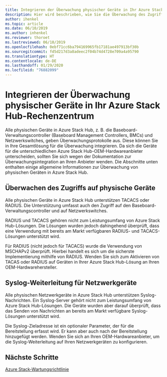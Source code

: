 ```yaml
---
title: Integrieren der Überwachung physischer Geräte in Ihr Azure Stack Hub-Rechenzentrum
description: Hier wird beschrieben, wie Sie die Überwachung des Zugriffs auf physische Geräte in Ihr Azure Stack Hub-Rechenzentrum integrieren.
author: ihenkel
ms.topic: article
ms.date: 06/10/2019
ms.author: inhenkel
ms.reviewer: thoroet
ms.lastreviewed: 06/10/2019
ms.openlocfilehash: 0ebf71cc6ba794169965fb17181ae497913bf30b
ms.sourcegitcommit: fd5d217d3a8adeec2f04b74d4728e709a4a95790
ms.translationtype: HT
ms.contentlocale: de-DE
ms.lasthandoff: 01/29/2020
ms.locfileid: "76882099"
---
```

# <a name="integrate-physical-device-auditing-with-your-azure-stack-hub-datacenter"></a>Integrieren der Überwachung physischer Geräte in Ihr Azure Stack Hub-Rechenzentrum

Alle physischen Geräte in Azure Stack Hub, z. B. die Baseboard-Verwaltungscontroller (Baseboard Management Controllers, BMCs) und Netzwerkswitches, geben Überwachungsprotokolle aus. Diese können Sie in Ihre Gesamtlösung für die Überwachung integrieren. Da sich die Geräte für die unterschiedlichen Azure Stack Hub-OEM-Hardwareanbieter unterscheiden, sollten Sie sich wegen der Dokumentation zur Überwachungsintegration an Ihren Anbieter wenden. Die Abschnitte unten enthalten einige allgemeine Informationen zur Überwachung von physischen Geräten in Azure Stack Hub.  

## <a name="physical-device-access-auditing"></a>Überwachen des Zugriffs auf physische Geräte

Alle physischen Geräte in Azure Stack Hub unterstützen TACACS oder RADIUS. Die Unterstützung umfasst auch den Zugriff auf den Baseboard-Verwaltungscontroller und auf Netzwerkswitches.

RADIUS und TACACS gehören nicht zum Leistungsumfang von Azure Stack Hub-Lösungen. Die Lösungen wurden jedoch dahingehend überprüft, dass eine Verwendung mit bereits am Markt verfügbaren RADIUS- und TACACS-Lösungen unterstützt wird.

Für RADIUS (nicht jedoch für TACACS) wurde die Verwendung von MSCHAPv2 überprüft. Hierbei handelt es sich um die sicherste Implementierung mithilfe von RADIUS. Wenden Sie sich zum Aktivieren von TACAS oder RADIUS auf Geräten in Ihrer Azure Stack Hub-Lösung an Ihren OEM-Hardwarehersteller.

## <a name="syslog-forwarding-for-network-devices"></a>Syslog-Weiterleitung für Netzwerkgeräte

Alle physischen Netzwerkgeräte in Azure Stack Hub unterstützen Syslog-Nachrichten. Ein Syslog-Server gehört nicht zum Leistungsumfang von Azure Stack Hub-Lösungen. Die Geräte wurden aber darauf überprüft, dass das Senden von Nachrichten an bereits am Markt verfügbare Syslog-Lösungen unterstützt wird.

Die Syslog-Zieladresse ist ein optionaler Parameter, der für die Bereitstellung erfasst wird. Er kann aber auch nach der Bereitstellung hinzugefügt werden. Wenden Sie sich an Ihren OEM-Hardwareanbieter, um die Syslog-Weiterleitung auf Ihren Netzwerkgeräten zu konfigurieren.

## <a name="next-steps"></a>Nächste Schritte

[Azure Stack-Wartungsrichtlinie](azure-stack-servicing-policy.md)
